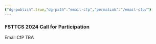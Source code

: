 ```yaml
---
{"dg-publish":true,"dg-path":"email-cfp","permalink":"/email-cfp/"}
---
```



### FSTTCS 2024 Call for Participation

Email CfP TBA
